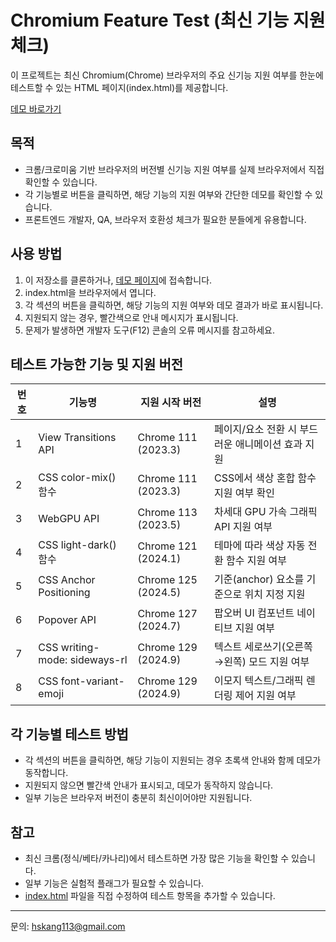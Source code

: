 # Chromium Feature Test (최신 기능 지원 체크)

이 프로젝트는 최신 Chromium(Chrome) 브라우저의 주요 신기능 지원 여부를 한눈에 테스트할 수 있는 HTML 페이지(index.html)를 제공합니다.

[데모 바로가기](https://hskang113.github.io/browser-test/)

## 목적
- 크롬/크로미움 기반 브라우저의 버전별 신기능 지원 여부를 실제 브라우저에서 직접 확인할 수 있습니다.
- 각 기능별로 버튼을 클릭하면, 해당 기능의 지원 여부와 간단한 데모를 확인할 수 있습니다.
- 프론트엔드 개발자, QA, 브라우저 호환성 체크가 필요한 분들에게 유용합니다.

## 사용 방법
1. 이 저장소를 클론하거나, [데모 페이지](https://hskang113.github.io/browser-test/)에 접속합니다.
2. index.html을 브라우저에서 엽니다.
3. 각 섹션의 버튼을 클릭하면, 해당 기능의 지원 여부와 데모 결과가 바로 표시됩니다.
4. 지원되지 않는 경우, 빨간색으로 안내 메시지가 표시됩니다.
5. 문제가 발생하면 개발자 도구(F12) 콘솔의 오류 메시지를 참고하세요.

## 테스트 가능한 기능 및 지원 버전

| 번호 | 기능명 | 지원 시작 버전 | 설명 |
|---|-----------------------------|-------------------|------------------------------------------------------|
| 1 | View Transitions API        | Chrome 111 (2023.3) | 페이지/요소 전환 시 부드러운 애니메이션 효과 지원 |
| 2 | CSS color-mix() 함수        | Chrome 111 (2023.3) | CSS에서 색상 혼합 함수 지원 여부 확인 |
| 3 | WebGPU API                  | Chrome 113 (2023.5) | 차세대 GPU 가속 그래픽 API 지원 여부 |
| 4 | CSS light-dark() 함수       | Chrome 121 (2024.1) | 테마에 따라 색상 자동 전환 함수 지원 여부 |
| 5 | CSS Anchor Positioning      | Chrome 125 (2024.5) | 기준(anchor) 요소를 기준으로 위치 지정 지원 |
| 6 | Popover API                 | Chrome 127 (2024.7) | 팝오버 UI 컴포넌트 네이티브 지원 여부 |
| 7 | CSS writing-mode: sideways-rl | Chrome 129 (2024.9) | 텍스트 세로쓰기(오른쪽→왼쪽) 모드 지원 여부 |
| 8 | CSS font-variant-emoji      | Chrome 129 (2024.9) | 이모지 텍스트/그래픽 렌더링 제어 지원 여부 |


## 각 기능별 테스트 방법
- 각 섹션의 버튼을 클릭하면, 해당 기능이 지원되는 경우 초록색 안내와 함께 데모가 동작합니다.
- 지원되지 않으면 빨간색 안내가 표시되고, 데모가 동작하지 않습니다.
- 일부 기능은 브라우저 버전이 충분히 최신이어야만 지원됩니다.

## 참고
- 최신 크롬(정식/베타/카나리)에서 테스트하면 가장 많은 기능을 확인할 수 있습니다.
- 일부 기능은 실험적 플래그가 필요할 수 있습니다.
- [index.html](./index.html) 파일을 직접 수정하여 테스트 항목을 추가할 수 있습니다.

---

문의: hskang113@gmail.com